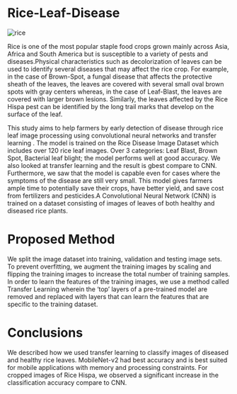 # Rice-Leaf-Disease
![rice](https://user-images.githubusercontent.com/95012573/147822839-fcf88bbd-8469-4bb8-9251-5ac7ce713714.png)


Rice is one of the most popular staple food crops grown mainly across Asia, Africa and South America but is susceptible to a variety of pests and diseases.Physical characteristics such as decolorization of leaves can be used to identify several diseases that may affect the rice crop. For example, in the case of Brown-Spot, a fungal disease that affects the protective sheath of the leaves, the leaves are covered with several small oval brown spots with gray centers whereas, in the case of Leaf-Blast, the leaves are covered with larger brown lesions. Similarly, the leaves affected by the Rice Hispa pest can be identified by the long trail marks that develop on the surface of the leaf.

This study aims to help farmers by early detection of disease through rice leaf image processing using convolutional neural networks and transfer learning . The model is trained on the Rice Disease Image Dataset  which includes over 120 rice leaf images. Over 3 categories: Leaf Blast, Brown Spot, Bacterial leaf blight; the model performs well at good accuracy. We also looked at transfer learning and the result is gbest compare to CNN. Furthermore, we saw that the model is capable even for cases where the symptoms of the disease are still very small. This model gives farmers ample time to potentially save their crops, have better yield, and save cost from fertilizers and pesticides.A Convolutional Neural Network (CNN) is trained on a dataset consisting of images of leaves of both healthy and diseased rice plants. 
# Proposed Method
We split the image dataset into training, validation and testing image sets. To prevent overfitting, we augment the training images by scaling and flipping the training images to increase the total number of training samples. In order to learn the features of the training images, we use a method called Transfer Learning wherein the ‘top’ layers of a pre-trained model are removed and replaced with layers that can learn the features that are specific to the training dataset.
# Conclusions
We described how we used transfer learning to classify images of diseased and healthy rice leaves. MobileNet-v2 had best accuracy  and is best suited for mobile applications with memory and processing constraints. For cropped images of Rice Hispa, we observed a significant increase in the classification accuracy compare to CNN.
